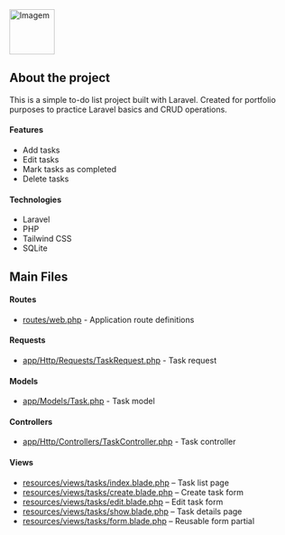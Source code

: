 <img src="https://github.com/user-attachments/assets/9bb08b29-b35b-4094-b49d-6642bd7ce705" alt="Imagem" height="80">

## About the project

This is a simple to-do list project built with Laravel. Created for portfolio purposes to practice Laravel basics and CRUD operations.

#### Features

- Add tasks  
- Edit tasks  
- Mark tasks as completed  
- Delete tasks  

#### Technologies

- Laravel  
- PHP  
- Tailwind CSS  
- SQLite  

## Main Files

#### Routes

- [routes/web.php](routes/web.php) - Application route definitions

#### Requests

- [app/Http/Requests/TaskRequest.php](app/Http/Requests/TaskRequest.php) - Task request  

#### Models

- [app/Models/Task.php](app/Models/Task.php) - Task model  

#### Controllers

- [app/Http/Controllers/TaskController.php](app/Http/Controllers/TaskController.php) - Task controller  

#### Views

- [resources/views/tasks/index.blade.php](resources/views/tasks/index.blade.php) – Task list page  
- [resources/views/tasks/create.blade.php](resources/views/tasks/create.blade.php) – Create task form  
- [resources/views/tasks/edit.blade.php](resources/views/tasks/edit.blade.php) – Edit task form  
- [resources/views/tasks/show.blade.php](resources/views/tasks/show.blade.php) – Task details page  
- [resources/views/tasks/form.blade.php](resources/views/tasks/form.blade.php) – Reusable form partial  
